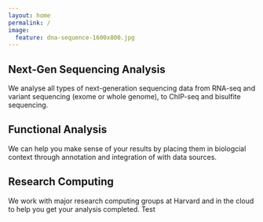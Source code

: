 ```yaml
---
layout: home
permalink: /
image:
  feature: dna-sequence-1600x800.jpg
---
```


<div class="tiles">

<div class="tile">
  <h2 class="post-title">Next-Gen Sequencing Analysis</h2>
  <p class="post-excerpt">We analyse all types of next-generation sequencing data from RNA-seq and variant sequencing (exome or whole genome), to ChIP-seq and bisulfite sequencing.</p>
</div><!-- /.tile -->

<div class="tile">
  <h2 class="post-title">Functional Analysis</h2>
  <p class="post-excerpt">We can help you make sense of your results by placing them in biologcial context through annotation and integration of with data sources.</p>
</div><!-- /.tile -->

<div class="tile">
  <h2 class="post-title">Research Computing</h2>
  <p class="post-excerpt">We work with major research computing groups at Harvard and in the cloud to help you get your analysis completed. Test </p>
</div><!-- /.tile -->

</div><!-- /.tiles -->
